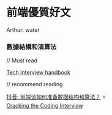 # 前端優質好文

Arthur: water

### 數據結構和演算法

// Must read

[Tech Interview handbook](https://www.techinterviewhandbook.org/)

// recommend reading

[抖音: 前端该如何准备数据结构和算法？](https://juejin.cn/post/6844903919722692621) :star:  
[Cracking the Coding Interview](<http://englishonlineclub.com/pdf/Cracking%20the%20Coding%20Interview%20-%20189%20Programming%20Questions%20and%20Solutions%20(6th%20Edition)%20[EnglishOnlineClub.com].pdf>)
